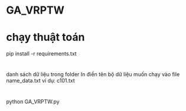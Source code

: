 # GA_VRPTW
# chạy thuật toán
pip install -r requirements.txt
#
danh sách dữ liệu trong folder In
điền tên bộ dữ liệu muốn chạy vào file name_data.txt
ví dụ: c101.txt
#
python GA_VRPTW.py
